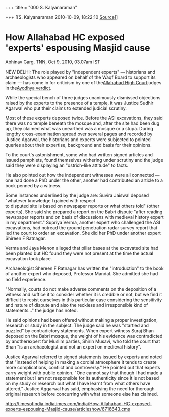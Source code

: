 +++
title = "000 S. Kalyanaraman"

+++
[[S. Kalyanaraman	2010-10-09, 18:22:10 [Source](https://groups.google.com/g/bvparishat/c/L3JpBFtcOCg)]]



# How Allahabad HC exposed 'experts' espousing Masjid cause

  

Abhinav Garg, TNN, Oct 9, 2010, 03.07am IST

NEW DELHI: The role played by "independent experts" — historians and archaeologists who appeared on behalf of the Waqf Board to support its claim — has come in for criticism by one of the[Allahabad High Court](http://timesofindia.indiatimes.com/topic/search?q=Allahabad%20High%20Court)judges in the[Ayodhya verdict](http://timesofindia.indiatimes.com/topic/search?q=Ayodhya%20verdict).  
  
While the special bench of three judges unanimously dismissed objections raised by the experts to the presence of a temple, it was Justice Sudhir Agarwal who put their claims to extended judicial scrutiny.  
  
Most of these experts deposed twice. Before the ASI excavations, they said there was no temple beneath the mosque and, after the site had been dug up, they claimed what was unearthed was a mosque or a stupa. During lengthy cross-examination spread over several pages and recorded by Justice Agarwal, the historians and experts were subjected to pointed queries about their expertise, background and basis for their opinions.  
  
To the court's astonishment, some who had written signed articles and issued pamphlets, found themselves withering under scrutiny and the judge said they were displaying an "ostrich-like attitude" to facts.  
  
He also pointed out how the independent witnesses were all connected — one had done a PhD under the other, another had contributed an article to a book penned by a witness.  
  
Some instances underlined by the judge are: Suvira Jaiswal deposed "whatever knowledge I gained with respect  
to disputed site is based on newspaper reports or what others told" (other experts). She said she prepared a report on the Babri dispute "after reading newspaper reports and on basis of discussions with medieval history expert in my department." Supriya Verma, another expert who challenged the ASI excavations, had notread the ground penetration radar survey report that led the court to order an excavation. She did her PhD under another expert Shireen F Ratnagar.  
  
Verma and Jaya Menon alleged that pillar bases at the excavated site had been planted but HC found they were not present at the time the actual excavation took place.  
  
Archaeologist Shereen F Ratnagar has written the "introduction" to the book of another expert who deposed, Professor Mandal. She admitted she had no field experience.  
  
"Normally, courts do not make adverse comments on the deposition of a witness and suffice it to consider whether it is credible or not, but we find it difficult to resist ourselves in this particular case considering the sensitivity and nature of dispute and also the reckless and irresponsible kind of statements..." the judge has noted.  
  
He said opinions had been offered without making a proper investigation, research or study in the subject. The judge said he was "startled and puzzled" by contradictory statements. When expert witness Suraj Bhan deposed on the Babri mosque, the weight of his evidence was contradicted by anotherexpert for Muslim parties, Shirin Musavi, who told the court that Bhan "is an archaeologist and not an expert on medieval history".  
  
Justice Agarwal referred to signed statements issued by experts and noted that "instead of helping in making a cordial atmosphere it tends to create more complications, conflict and controversy." He pointed out that experts carry weight with public opinion. "One cannot say that though I had made a statement but I am not responsible for its authenticity since it is not based on my study or research but what I have learnt from what others have uttered," Justice Aggarwal has said, emphasising the need for thorough original research before concurring with what someone else has claimed.

  
<http://timesofindia.indiatimes.com/india/How-Allahabad-HC-exposed-experts-espousing-Masjid-cause/articleshow/6716643.cms>


